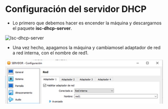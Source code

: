# Configuración del servidor DHCP

- Lo primero que debemos hacer es encender la máquina y descargarnos el paquete **isc-dhcp-server**.

![Isc-dhcp-server](iscserver.jpg)

- Una vez hecho, apagamos la máquina y cambiamosel adaptador de red a red interna, con el nombre de red1.

![Red servidor](img/redservidor.jpg)


